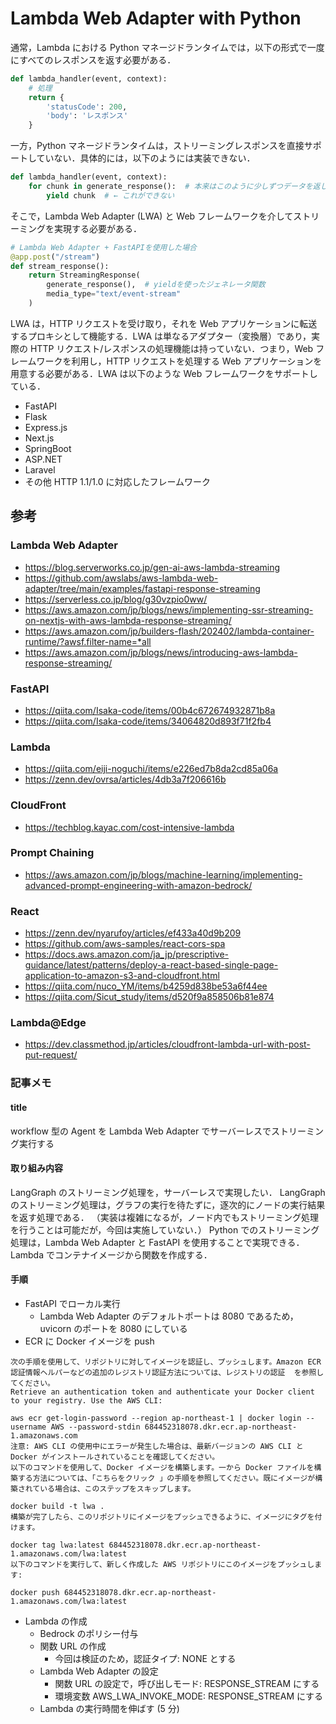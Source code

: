 # Lambda Web Adapter with Python

通常，Lambda における Python マネージドランタイムでは，以下の形式で一度にすべてのレスポンスを返す必要がある．

```py
def lambda_handler(event, context):
    # 処理
    return {
        'statusCode': 200,
        'body': 'レスポンス'
    }
```

一方，Python マネージドランタイムは，ストリーミングレスポンスを直接サポートしていない．具体的には，以下のようには実装できない．

```py
def lambda_handler(event, context):
    for chunk in generate_response():  # 本来はこのように少しずつデータを返したい
        yield chunk  # ← これができない
```

そこで，Lambda Web Adapter (LWA) と Web フレームワークを介してストリーミングを実現する必要がある．

```py
# Lambda Web Adapter + FastAPIを使用した場合
@app.post("/stream")
def stream_response():
    return StreamingResponse(
        generate_response(),  # yieldを使ったジェネレータ関数
        media_type="text/event-stream"
    )
```

LWA は，HTTP リクエストを受け取り，それを Web アプリケーションに転送するプロキシとして機能する．LWA は単なるアダプター（変換層）であり，実際の HTTP リクエスト/レスポンスの処理機能は持っていない．つまり，Web フレームワークを利用し，HTTP リクエストを処理する Web アプリケーションを用意する必要がある．LWA は以下のような Web フレームワークをサポートしている．

- FastAPI
- Flask
- Express.js
- Next.js
- SpringBoot
- ASP.NET
- Laravel
- その他 HTTP 1.1/1.0 に対応したフレームワーク

## 参考

### Lambda Web Adapter

- https://blog.serverworks.co.jp/gen-ai-aws-lambda-streaming
- https://github.com/awslabs/aws-lambda-web-adapter/tree/main/examples/fastapi-response-streaming
- https://serverless.co.jp/blog/g30vzpio0ww/
- https://aws.amazon.com/jp/blogs/news/implementing-ssr-streaming-on-nextjs-with-aws-lambda-response-streaming/
- https://aws.amazon.com/jp/builders-flash/202402/lambda-container-runtime/?awsf.filter-name=*all
- https://aws.amazon.com/jp/blogs/news/introducing-aws-lambda-response-streaming/

### FastAPI

- https://qiita.com/Isaka-code/items/00b4c672674932871b8a
- https://qiita.com/Isaka-code/items/34064820d893f71f2fb4

### Lambda

- https://qiita.com/eiji-noguchi/items/e226ed7b8da2cd85a06a
- https://zenn.dev/ovrsa/articles/4db3a7f206616b

### CloudFront

- https://techblog.kayac.com/cost-intensive-lambda

### Prompt Chaining

- https://aws.amazon.com/jp/blogs/machine-learning/implementing-advanced-prompt-engineering-with-amazon-bedrock/

### React

- https://zenn.dev/nyarufoy/articles/ef433a40d9b209
- https://github.com/aws-samples/react-cors-spa
- https://docs.aws.amazon.com/ja_jp/prescriptive-guidance/latest/patterns/deploy-a-react-based-single-page-application-to-amazon-s3-and-cloudfront.html
- https://qiita.com/nuco_YM/items/b4259d838be53a6f44ee
- https://qiita.com/Sicut_study/items/d520f9a858506b81e874

### Lambda@Edge

- https://dev.classmethod.jp/articles/cloudfront-lambda-url-with-post-put-request/

### 記事メモ

#### title

workflow 型の Agent を Lambda Web Adapter でサーバーレスでストリーミング実行する

#### 取り組み内容

LangGraph のストリーミング処理を，サーバーレスで実現したい．
LangGraph のストリーミング処理は，グラフの実行を待たずに，逐次的にノードの実行結果を返す処理である．
（実装は複雑になるが，ノード内でもストリーミング処理を行うことは可能だが，今回は実施していない．）
Python でのストリーミング処理は，Lambda Web Adapter と FastAPI を使用することで実現できる．
Lambda でコンテナイメージから関数を作成する．

#### 手順

- FastAPI でローカル実行
  - Lambda Web Adapter のデフォルトポートは 8080 であるため，uvicorn のポートを 8080 にしている
- ECR に Docker イメージを push

```
次の手順を使用して、リポジトリに対してイメージを認証し、プッシュします。Amazon ECR 認証情報ヘルパーなどの追加のレジストリ認証方法については、レジストリの認証  を参照してください。
Retrieve an authentication token and authenticate your Docker client to your registry. Use the AWS CLI:

aws ecr get-login-password --region ap-northeast-1 | docker login --username AWS --password-stdin 684452318078.dkr.ecr.ap-northeast-1.amazonaws.com
注意: AWS CLI の使用中にエラーが発生した場合は、最新バージョンの AWS CLI と Docker がインストールされていることを確認してください。
以下のコマンドを使用して、Docker イメージを構築します。一から Docker ファイルを構築する方法については、「こちらをクリック 」の手順を参照してください。既にイメージが構築されている場合は、このステップをスキップします。

docker build -t lwa .
構築が完了したら、このリポジトリにイメージをプッシュできるように、イメージにタグを付けます。

docker tag lwa:latest 684452318078.dkr.ecr.ap-northeast-1.amazonaws.com/lwa:latest
以下のコマンドを実行して、新しく作成した AWS リポジトリにこのイメージをプッシュします:

docker push 684452318078.dkr.ecr.ap-northeast-1.amazonaws.com/lwa:latest
```

- Lambda の作成
  - Bedrock のポリシー付与
  - 関数 URL の作成
    - 今回は検証のため，認証タイプ: NONE とする
  - Lambda Web Adapter の設定
    - 関数 URL の設定で，呼び出しモード: RESPONSE_STREAM にする
    - 環境変数 AWS_LWA_INVOKE_MODE: RESPONSE_STREAM にする
  - Lambda の実行時間を伸ばす (5 分)
